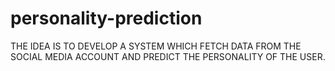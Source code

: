 # personality-prediction
THE IDEA IS TO DEVELOP A SYSTEM WHICH FETCH DATA FROM THE SOCIAL    MEDIA ACCOUNT AND PREDICT THE PERSONALITY OF THE USER.
